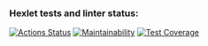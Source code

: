 ### Hexlet tests and linter status:
[![Actions Status](https://github.com/Ruligun/frontend-bootcamp-project-46/workflows/hexlet-check/badge.svg)](https://github.com/Ruligun/frontend-bootcamp-project-46/actions)
[![Maintainability](https://api.codeclimate.com/v1/badges/74bd6594059e1647886c/maintainability)](https://codeclimate.com/github/Ruligun/frontend-bootcamp-project-46/maintainability)
[![Test Coverage](https://api.codeclimate.com/v1/badges/74bd6594059e1647886c/test_coverage)](https://codeclimate.com/github/Ruligun/frontend-bootcamp-project-46/test_coverage)